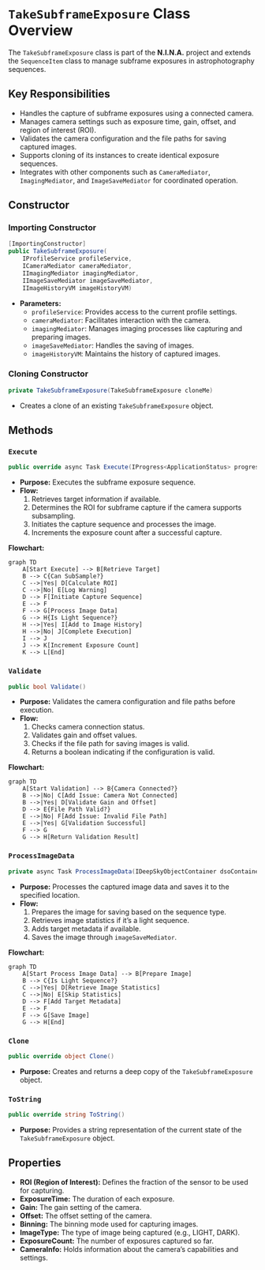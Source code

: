 # `TakeSubframeExposure` Class Overview

The `TakeSubframeExposure` class is part of the **N.I.N.A.** project and extends the `SequenceItem` class to manage subframe exposures in astrophotography sequences.

## Key Responsibilities

- Handles the capture of subframe exposures using a connected camera.
- Manages camera settings such as exposure time, gain, offset, and region of interest (ROI).
- Validates the camera configuration and the file paths for saving captured images.
- Supports cloning of its instances to create identical exposure sequences.
- Integrates with other components such as `CameraMediator`, `ImagingMediator`, and `ImageSaveMediator` for coordinated operation.

## Constructor

### Importing Constructor

```csharp
[ImportingConstructor]
public TakeSubframeExposure(
    IProfileService profileService,
    ICameraMediator cameraMediator,
    IImagingMediator imagingMediator,
    IImageSaveMediator imageSaveMediator,
    IImageHistoryVM imageHistoryVM)
```

- **Parameters:**
  - `profileService`: Provides access to the current profile settings.
  - `cameraMediator`: Facilitates interaction with the camera.
  - `imagingMediator`: Manages imaging processes like capturing and preparing images.
  - `imageSaveMediator`: Handles the saving of images.
  - `imageHistoryVM`: Maintains the history of captured images.

### Cloning Constructor

```csharp
private TakeSubframeExposure(TakeSubframeExposure cloneMe)
```

- Creates a clone of an existing `TakeSubframeExposure` object.

## Methods

### `Execute`

```csharp
public override async Task Execute(IProgress<ApplicationStatus> progress, CancellationToken token)
```

- **Purpose:** Executes the subframe exposure sequence.
- **Flow:**
  1. Retrieves target information if available.
  2. Determines the ROI for subframe capture if the camera supports subsampling.
  3. Initiates the capture sequence and processes the image.
  4. Increments the exposure count after a successful capture.

**Flowchart:**

```mermaid
graph TD
    A[Start Execute] --> B[Retrieve Target]
    B --> C{Can SubSample?}
    C -->|Yes| D[Calculate ROI]
    C -->|No| E[Log Warning]
    D --> F[Initiate Capture Sequence]
    E --> F
    F --> G[Process Image Data]
    G --> H{Is Light Sequence?}
    H -->|Yes| I[Add to Image History]
    H -->|No| J[Complete Execution]
    I --> J
    J --> K[Increment Exposure Count]
    K --> L[End]
```

### `Validate`

```csharp
public bool Validate()
```

- **Purpose:** Validates the camera configuration and file paths before execution.
- **Flow:**
  1. Checks camera connection status.
  2. Validates gain and offset values.
  3. Checks if the file path for saving images is valid.
  4. Returns a boolean indicating if the configuration is valid.

**Flowchart:**

```mermaid
graph TD
    A[Start Validation] --> B{Camera Connected?}
    B -->|No| C[Add Issue: Camera Not Connected]
    B -->|Yes| D[Validate Gain and Offset]
    D --> E{File Path Valid?}
    E -->|No| F[Add Issue: Invalid File Path]
    E -->|Yes| G[Validation Successful]
    F --> G
    G --> H[Return Validation Result]
```

### `ProcessImageData`

```csharp
private async Task ProcessImageData(IDeepSkyObjectContainer dsoContainer, IExposureData exposureData, IProgress<ApplicationStatus> progress, CancellationToken token)
```

- **Purpose:** Processes the captured image data and saves it to the specified location.
- **Flow:**
  1. Prepares the image for saving based on the sequence type.
  2. Retrieves image statistics if it’s a light sequence.
  3. Adds target metadata if available.
  4. Saves the image through `imageSaveMediator`.

**Flowchart:**

```mermaid
graph TD
    A[Start Process Image Data] --> B[Prepare Image]
    B --> C{Is Light Sequence?}
    C -->|Yes| D[Retrieve Image Statistics]
    C -->|No| E[Skip Statistics]
    D --> F[Add Target Metadata]
    E --> F
    F --> G[Save Image]
    G --> H[End]
```

### `Clone`

```csharp
public override object Clone()
```

- **Purpose:** Creates and returns a deep copy of the `TakeSubframeExposure` object.

### `ToString`

```csharp
public override string ToString()
```

- **Purpose:** Provides a string representation of the current state of the `TakeSubframeExposure` object.

## Properties

- **ROI (Region of Interest):** Defines the fraction of the sensor to be used for capturing.
- **ExposureTime:** The duration of each exposure.
- **Gain:** The gain setting of the camera.
- **Offset:** The offset setting of the camera.
- **Binning:** The binning mode used for capturing images.
- **ImageType:** The type of image being captured (e.g., LIGHT, DARK).
- **ExposureCount:** The number of exposures captured so far.
- **CameraInfo:** Holds information about the camera’s capabilities and settings.
